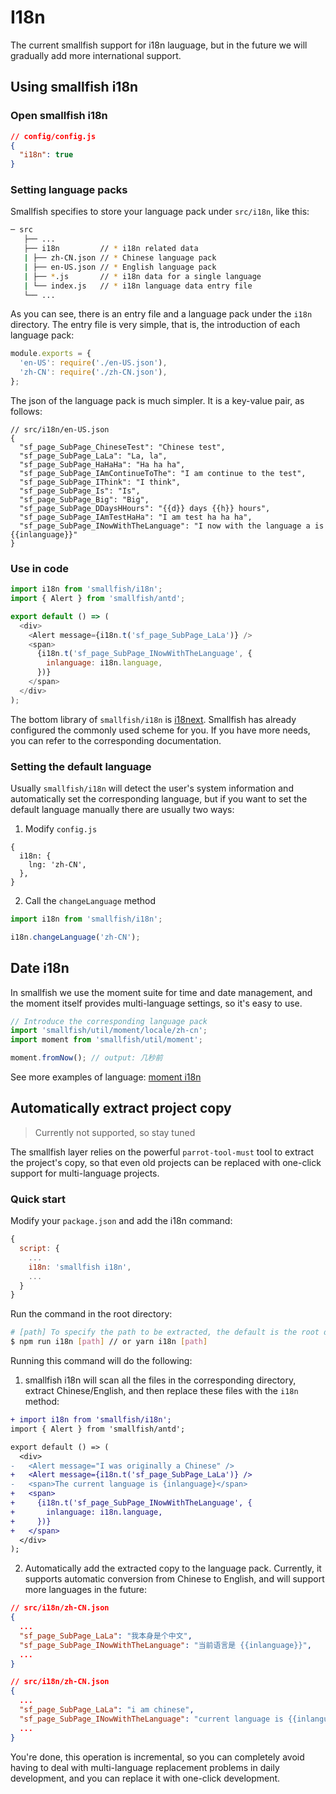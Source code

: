 # I18n

The current smallfish support for i18n lauguage, but in the future we will gradually add more international support.

## Using smallfish i18n

### Open smallfish i18n

```json
// config/config.js
{
  "i18n": true
}
```

### Setting language packs

Smallfish specifies to store your language pack under `src/i18n`, like this:

```bash
─ src
   ├── ...
   ├── i18n         // * i18n related data
   | ├── zh-CN.json // * Chinese language pack
   | ├── en-US.json // * English language pack
   | ├── *.js       // * i18n data for a single language
   | └── index.js   // * i18n language data entry file
   └── ...
```

As you can see, there is an entry file and a language pack under the `i18n` directory. The entry file is very simple, that is, the introduction of each language pack:

```js
module.exports = {
  'en-US': require('./en-US.json'),
  'zh-CN': require('./zh-CN.json'),
};
```

The json of the language pack is much simpler. It is a key-value pair, as follows:

```
// src/i18n/en-US.json
{
  "sf_page_SubPage_ChineseTest": "Chinese test",
  "sf_page_SubPage_LaLa": "La, la",
  "sf_page_SubPage_HaHaHa": "Ha ha ha",
  "sf_page_SubPage_IAmContinueToThe": "I am continue to the test",
  "sf_page_SubPage_IThink": "I think",
  "sf_page_SubPage_Is": "Is",
  "sf_page_SubPage_Big": "Big",
  "sf_page_SubPage_DDaysHHours": "{{d}} days {{h}} hours",
  "sf_page_SubPage_IAmTestHaHa": "I am test ha ha ha",
  "sf_page_SubPage_INowWithTheLanguage": "I now with the language a is {{inlanguage}}"
}
```

### Use in code

```jsx
import i18n from 'smallfish/i18n';
import { Alert } from 'smallfish/antd';

export default () => (
  <div>
    <Alert message={i18n.t('sf_page_SubPage_LaLa')} />
    <span>
      {i18n.t('sf_page_SubPage_INowWithTheLanguage', {
        inlanguage: i18n.language,
      })}
    </span>
  </div>
);
```

The bottom library of `smallfish/i18n` is [i18next](https://www.i18next.com/overview/getting-started). Smallfish has already configured the commonly used scheme for you. If you have more needs, you can refer to the corresponding documentation.

### Setting the default language

Usually `smallfish/i18n` will detect the user's system information and automatically set the corresponding language, but if you want to set the default language manually there are usually two ways:

1. Modify `config.js`

```
{
  i18n: {
    lng: 'zh-CN',
  },
}
```

2. Call the `changeLanguage` method

```js
import i18n from 'smallfish/i18n';

i18n.changeLanguage('zh-CN');
```

## Date i18n

In smallfish we use the moment suite for time and date management, and the moment itself provides multi-language settings, so it's easy to use.

```js
// Introduce the corresponding language pack
import 'smallfish/util/moment/locale/zh-cn';
import moment from 'smallfish/util/moment';

moment.fromNow(); // output: 几秒前
```

See more examples of language: [moment i18n](https://momentjs.com/docs/#/i18n/)

## Automatically extract project copy

> Currently not supported, so stay tuned

The smallfish layer relies on the powerful `parrot-tool-must` tool to extract the project's copy, so that even old projects can be replaced with one-click support for multi-language projects.

### Quick start

Modify your `package.json` and add the i18n command:

```js
{
  script: {
    ...
    i18n: 'smallfish i18n',
    ...
  }
}
```

Run the command in the root directory:

```bash
# [path] To specify the path to be extracted, the default is the root directory.
$ npm run i18n [path] // or yarn i18n [path]
```

Running this command will do the following:

1. smallfish i18n will scan all the files in the corresponding directory, extract Chinese/English, and then replace these files with the `i18n` method:

```diff
+ import i18n from 'smallfish/i18n';
import { Alert } from 'smallfish/antd';

export default () => (
  <div>
-   <Alert message="I was originally a Chinese" />
+   <Alert message={i18n.t('sf_page_SubPage_LaLa')} />
-   <span>The current language is {inlanguage}</span>
+   <span>
+     {i18n.t('sf_page_SubPage_INowWithTheLanguage', {
+       inlanguage: i18n.language,
+     })}
+   </span>
  </div>
);
```

2. Automatically add the extracted copy to the language pack. Currently, it supports automatic conversion from Chinese to English, and will support more languages ​​in the future:

```json
// src/i18n/zh-CN.json
{
  ...
  "sf_page_SubPage_LaLa": "我本身是个中文",
  "sf_page_SubPage_INowWithTheLanguage": "当前语言是 {{inlanguage}}",
  ...
}
```

```json
// src/i18n/zh-CN.json
{
  ...
  "sf_page_SubPage_LaLa": "i am chinese",
  "sf_page_SubPage_INowWithTheLanguage": "current language is {{inlanguage}}",
  ...
}
```

You're done, this operation is incremental, so you can completely avoid having to deal with multi-language replacement problems in daily development, and you can replace it with one-click development.